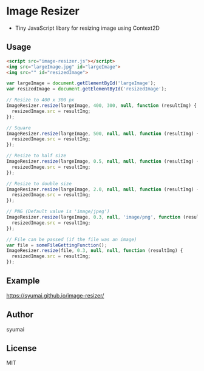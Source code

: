 # Image Resizer

* Tiny JavaScript libary for resizing image using Context2D

## Usage

```html
<script src="image-resizer.js"></script>
<img src="largeImage.jpg" id="largeImage">
<img src="" id="resizedImage">
```

```js
var largeImage = document.getElementById('largeImage');
var resizedImage = document.getElementById('resizedImage');

// Resize to 400 x 300 px
ImageResizer.resize(largeImage, 400, 300, null, function (resultImg) {
  resizedImage.src = resultImg; 
});

// Square
ImageResizer.resize(largeImage, 500, null, null, function (resultImg) {
  resizedImage.src = resultImg;
});

// Resize to half size
ImageResizer.resize(largeImage, 0.5, null, null, function (resultImg) {
  resizedImage.src = resultImg;
});

// Resize to double size
ImageResizer.resize(largeImage, 2.0, null, null, function (resultImg) {
  resizedImage.src = resultImg;
});

// PNG (Default value is 'image/jpeg')
ImageResizer.resize(largeImage, 0.3, null, 'image/png', function (resultImg) {
  resizedImage.src = resultImg;
});

// File can be passed (if the file was an image)
var file = someFileGettingFunction();
ImageResizer.resize(file, 0.3, null, null, function (resultImg) {
  resizedImage.src = resultImg;
});
```

## Example

https://syumai.github.io/image-resizer/

## Author
syumai

## License
MIT
